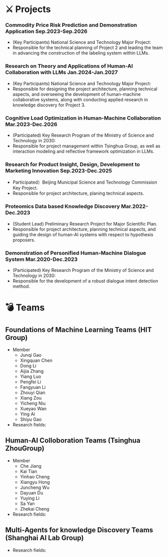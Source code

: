 # ⚔ Projects
### Commodity Price Risk Prediction and Demonstration Application **Sep.2023-Sep.2026**
  - (Key Participants)  National Science and Technology Major Project:
  - Responsible for the technical planning of Project 2 and leading the team in advancing the construction of the labeling system within LLMs.

### Research on Theory and Applications of Human-AI Collaboration with LLMs **Jan.2024-Jan.2027**
  - (Key Participants) National Science and Technology Major Project:
  -  Responsible for designing the project architecture, planning technical aspects, and overseeing the development of human-machine collaborative systems, along with conducting applied research in knowledge discovery for Project 3.
    
### Cognitive Load Optimization in Human-Machine Collaboration **Mar.2023-Dec.2026**
  - (Participated) Key Research Program of the Ministry of Science and Technology in 2030:
  - Responsible for project management within Tsinghua Group, as well as interaction modeling and reflective framework optimization in LLMs.

### Research for Product Insight, Design, Development to Marketing Innovation **Sep.2023-Dec.2025**
  - Participated）Beijing Municipal Science and Technology Commission Key Project.
  - Responsible for project architecture, planing technical aspects.

### Proteomics Data based Knowledge Discovery **Mar.2022-Dec.2023** 
  - (Student Lead) Preliminary Research Project for Major Scientific Plan.
  - Responsible for project architecture, planning technical aspects, and guiding the design of human-AI systems with respect to hypothesis proposers.
    
### Demonstration of Personified Human-Machine Dialogue System **Mar.2020-Dec.2023**
  - (Participated) Key Research Program of the Ministry of Science and Technology in 2030: 
  - Responsible for the development of a robust dialogue intent detection method.

    
# 💣 Teams
## Foundations of Machine Learning Teams (HIT Group)
- Member
  - Junqi Gao
  - Xingquan Chen
  - Dong Li
  - Aijia Zhang
  - Yiang Luo
  - Pengfei Li
  - Fangyuan Li
  - Zhouyi Qian
  - Xiang Zou
  - Yicheng Niu
  - Xueyao Wan
  - Ying Ai
  - Shiyu Gao 
- Research fields:

## Human-AI Colloboration Teams (Tsinghua ZhouGroup)  
- Member 
  - Che Jiang
  - Kai Tian
  - Yinhao Cheng
  - Xiangyu Hong
  - Juncheng Wu
  - Dayuan Du
  - Yuying Li
  - Sa Yan
  - Zhekai Cheng
- Research fields:
  
## Multi-Agents for knowledge Discovery Teams (Shanghai AI Lab Group)
- Research fields:
